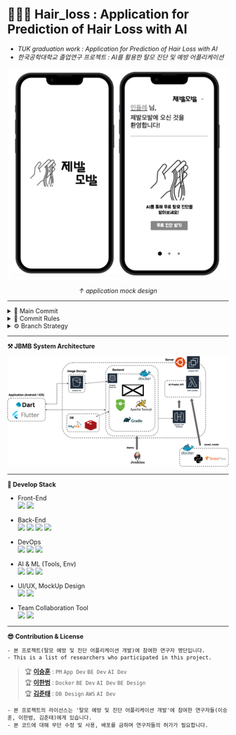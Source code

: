 # 👨🏻‍🦲 Hair_loss : Application for Prediction of Hair Loss with AI
- _TUK graduation work : Application for Prediction of Hair Loss with AI_                 
- _한국공학대학교 졸업연구 프로젝트 : AI를 활용한 탈모 진단 및 예방 어플리케이션_    


<p align="center">
  <img src="https://github.com/CodingLeeSeungHoon/HairLossDetection/blob/deploy/design/mockup/mock_sample.png" />
  
</p>
<p align="center">
  <i>↑ application mock design </i>
  
</p>

---

<details>
    <summary>🔎 Main Commit</summary>

 ```
 주요 Commit과 작성자를 같이 표기
 ```
 No major commits yet..

</details>
 
<details>
    <summary>📑 Commit Rules</summary>

 ```
 Commit Rule
 [JBMB-Jira_Ticket_Num] Commit contents (contributor)
 ex) [JBMB-0001] BE Dto, Dao, Controller 구성 (이승훈)
 ```


</details>
 
 
<details>
    <summary>⚙ Branch Strategy</summary>

 No major branch strategy yet..

</details>
 
  
--- 
**⚒ JBMB System Architecture**  
 <p align="center">

  <img src="https://github.com/CodingLeeSeungHoon/HairLossDetection/blob/deploy/jbmb_document/JBMB_system_architecture.drawio.png" />
  
</p>
 
---    
**💎 Develop Stack**
- Front-End    
  <img src="https://img.shields.io/badge/flutter-02569B?style=for-the-badge&logo=flutter&logoColor=white">  <img src="https://img.shields.io/badge/intellij-000000?style=for-the-badge&logo=intellijidea&logoColor=white">
- Back-End  
<img src="https://img.shields.io/badge/JAVA-007396?style=for-the-badge&logo=java&logoColor=white"> <img src="https://img.shields.io/badge/Spring-6DB33F?style=for-the-badge&logo=Spring&logoColor=white"> <img src="https://img.shields.io/badge/mysql-4479A1?style=for-the-badge&logo=mysql&logoColor=white"> <img src="https://img.shields.io/badge/intellij-000000?style=for-the-badge&logo=intellijidea&logoColor=white">

- DevOps    
  <img src="https://img.shields.io/badge/aws-232F3E?style=for-the-badge&logo=amazonaws&logoColor=white"> <img src="https://img.shields.io/badge/docker-2496ED?style=for-the-badge&logo=docker&logoColor=white"> <img src="https://img.shields.io/badge/jenkins-D24939?style=for-the-badge&logo=jenkins&logoColor=white">


- AI & ML (Tools, Env)    
  <img src="https://img.shields.io/badge/colab-F9AB00?style=for-the-badge&logo=googlecolab&logoColor=white"> <img src="https://img.shields.io/badge/scikit_learn-F7931E?style=for-the-badge&logo=scikit-learn&logoColor=white"> <img src="https://img.shields.io/badge/tensorflow-FF6F00?style=for-the-badge&logo=tensorflow&logoColor=white"> 
  
- UI/UX, MockUp Design    
  <img src="https://img.shields.io/badge/proto.io-34A7C1?style=for-the-badge&logo=proto.io&logoColor=white"> <img src="https://img.shields.io/badge/adobe_photoshop-31A8FF?style=for-the-badge&logo=adobephotoshop&logoColor=white"> 
  
- Team Collaboration Tool    
  <img src="https://img.shields.io/badge/github-181717?style=for-the-badge&logo=github&logoColor=white"> <img src="https://img.shields.io/badge/jira-0052CC?style=for-the-badge&logo=jira&logoColor=white">


---    
**😎 Contribution & License**
```
- 본 프로젝트(탈모 예방 및 진단 어플리케이션 개발)에 참여한 연구자 명단입니다.
- This is a list of researchers who participated in this project.
```  
> 🏆 **[이승훈](https://github.com/CodingLeeSeungHoon)** : ```PM``` ```App Dev``` ```BE Dev``` ```AI Dev```    
> 🏆 **[이한범](https://github.com/Y-greatigr)** : ```Docker``` ```BE Dev``` ```AI Dev``` ```BE Design```      
> 🏆 **[김준태](https://github.com/KZunT)** : ```DB Design``` ```AWS``` ```AI Dev```    

```
- 본 프로젝트의 라이선스는 '탈모 예방 및 진단 어플리케이션 개발'에 참여한 연구자들(이승훈, 이한범, 김준태)에게 있습니다.
- 본 코드에 대해 무단 수정 및 사용, 배포를 금하며 연구자들의 허가가 필요합니다.
```
